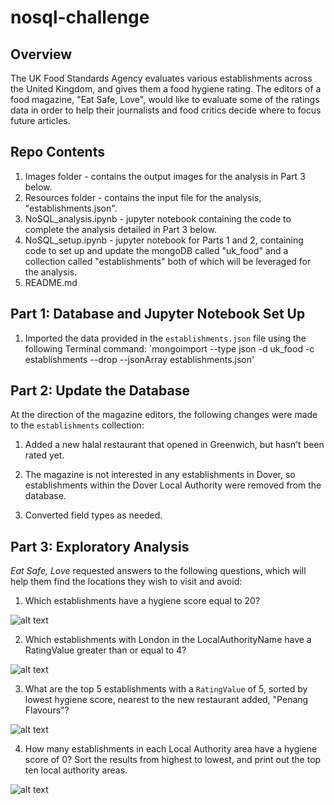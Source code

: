 # nosql-challenge

## Overview
The UK Food Standards Agency evaluates various establishments across the United Kingdom, and gives them a food hygiene rating. The editors of a food magazine, "Eat Safe, Love", would like to evaluate some of the ratings data in order to help their journalists and food critics decide where to focus future articles.

## Repo Contents
1. Images folder - contains the output images for the analysis in Part 3 below.
2. Resources folder - contains the input file for the analysis, "establishments.json".
3. NoSQL_analysis.ipynb - jupyter notebook containing the code to complete the analysis detailed in Part 3 below.
4. NoSQL_setup.ipynb - jupyter notebook for Parts 1 and 2, containing code to set up and update the mongoDB called "uk_food" and a collection called "establishments" both of which will be leveraged for the analysis.
5. README.md

## Part 1: Database and Jupyter Notebook Set Up

1. Imported the data provided in the `establishments.json` file using the following Terminal command: `mongoimport --type json -d uk_food -c establishments --drop --jsonArray establishments.json'

## Part 2: Update the Database

At the direction of the magazine editors, the following changes were made to the `establishments` collection:

1. Added a new halal restaurant that opened in Greenwich, but hasn't been rated yet. 

2. The magazine is not interested in any establishments in Dover, so establishments within the Dover Local Authority were removed from the database.

3. Converted field types as needed.
   
## Part 3: Exploratory Analysis

*Eat Safe, Love* requested answers to the following questions, which will help them find the locations they wish to visit and avoid:

1. Which establishments have a hygiene score equal to 20?

![alt text](Images/image.png)

2. Which establishments with London in the LocalAuthorityName have a RatingValue greater than or equal to 4?

![alt text](Images/image-1.png)

3. What are the top 5 establishments with a `RatingValue` of 5, sorted by lowest hygiene score, nearest to the new restaurant added, "Penang Flavours"?

![alt text](Images/image-2.png)

4. How many establishments in each Local Authority area have a hygiene score of 0? Sort the results from highest to lowest, and print out the top ten local authority areas.

![alt text](Images/image-3.png)